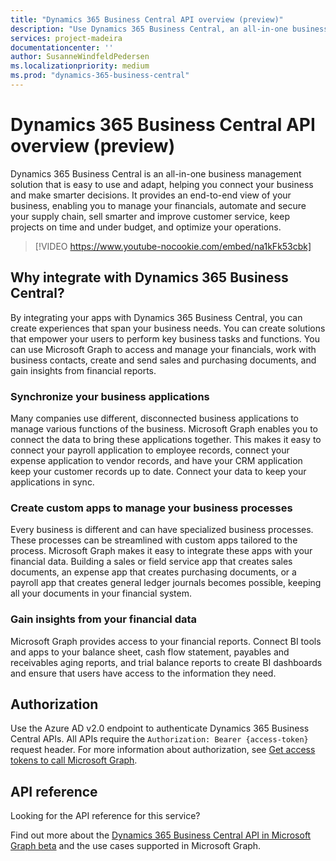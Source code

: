 ```yaml
---
title: "Dynamics 365 Business Central API overview (preview)"
description: "Use Dynamics 365 Business Central, an all-in-one business management solution, to manage financials, automate your supply chain, and keep projects under budget."
services: project-madeira
documentationcenter: ''
author: SusanneWindfeldPedersen
ms.localizationpriority: medium
ms.prod: "dynamics-365-business-central"
---
```


# Dynamics 365 Business Central API overview (preview)
Dynamics 365 Business Central is an all-in-one business management solution that is easy to use and adapt, helping you connect your business and make smarter decisions. It provides an end-to-end view of your business, enabling you to manage your financials, automate and secure your supply chain, sell smarter and improve customer service, keep projects on time and under budget, and optimize your operations.

> [!VIDEO https://www.youtube-nocookie.com/embed/na1kFk53cbk]

## Why integrate with Dynamics 365 Business Central?
By integrating your apps with Dynamics 365 Business Central, you can create experiences that span your business needs. You can create solutions that empower your users to perform key business tasks and functions. You can use Microsoft Graph to access and manage your financials, work with business contacts, create and send sales and purchasing documents, and gain insights from financial reports.

### Synchronize your business applications
Many companies use different, disconnected business applications to manage various functions of the business. Microsoft Graph enables you to connect the data to bring these applications together. This makes it easy to connect your payroll application to employee records, connect your expense application to vendor records, and have your CRM application keep your customer records up to date. Connect your data to keep your applications in sync.

### Create custom apps to manage your business processes
Every business is different and can have specialized business processes. These processes can be streamlined with custom apps tailored to the process. Microsoft Graph makes it easy to integrate these apps with your financial data. Building a sales or field service app that creates sales documents, an expense app that creates purchasing documents, or a payroll app that creates general ledger journals becomes possible, keeping all your documents in your financial system.

### Gain insights from your financial data
Microsoft Graph provides access to your financial reports. Connect BI tools and apps to your balance sheet, cash flow statement, payables and receivables aging reports, and trial balance reports to create BI dashboards and ensure that users have access to the information they need.

## Authorization
Use the Azure AD v2.0 endpoint to authenticate Dynamics 365 Business Central APIs. All APIs require the `Authorization: Bearer {access-token}` request header. For more information about authorization, see [Get access tokens to call Microsoft Graph](./auth/index.yml).

## API reference

Looking for the API reference for this service?

Find out more about the [Dynamics 365 Business Central API in Microsoft Graph beta](/graph/api/resources/dynamics-graph-reference?view=graph-rest-beta&preserve-view=true) and the use cases supported in Microsoft Graph.
